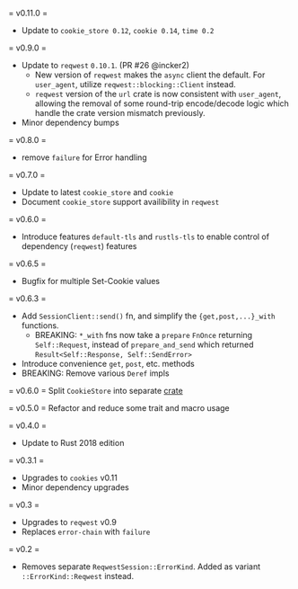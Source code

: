= v0.11.0 =
* Update to `cookie_store 0.12`, `cookie 0.14`, `time 0.2`

= v0.9.0 =
* Update to `reqwest` `0.10.1`. (PR #26 @incker2)
  * New version of `reqwest` makes the `async` client the default. For `user_agent`, utilize
    `reqwest::blocking::Client` instead.
  * `reqwest` version of the `url` crate is now consistent with `user_agent`, allowing the removal
    of some round-trip encode/decode logic which handle the crate version mismatch previously.
* Minor dependency bumps

= v0.8.0 =
* remove `failure` for Error handling

= v0.7.0 =
* Update to latest `cookie_store` and `cookie`
* Document `cookie_store` support availibility in `reqwest`

= v0.6.0 =
* Introduce features `default-tls` and `rustls-tls` to enable control of dependency (`reqwest`) features

= v0.6.5 =
* Bugfix for multiple Set-Cookie values

= v0.6.3 =
* Add `SessionClient::send()` fn, and simplify the `{get,post,...}_with` functions.
  * BREAKING: `*_with` fns now take a `prepare` `FnOnce` returning `Self::Request`,
    instead of `prepare_and_send` which returned `Result<Self::Response, Self::SendError>`
* Introduce convenience `get`, `post`, etc. methods
* BREAKING: Remove various `Deref` impls

= v0.6.0 =
Split `CookieStore` into separate [crate](https://crates.io/crates/cookie_store)

= v0.5.0 =
Refactor and reduce some trait and macro usage

= v0.4.0 =
* Update to Rust 2018 edition

= v0.3.1 =

* Upgrades to `cookies` v0.11
* Minor dependency upgrades

= v0.3 =

* Upgrades to `reqwest` v0.9
* Replaces `error-chain` with `failure`

= v0.2 =

* Removes separate `ReqwestSession::ErrorKind`. Added as variant `::ErrorKind::Reqwest` instead.
